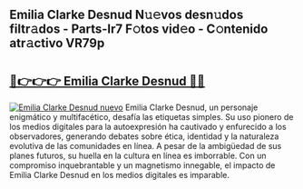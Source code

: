 ## Emilia Clarke Desnud N𝚞𝚎vos desn𝚞dos filtr𝚊dos - Parts-Ir7 F𝚘tos vid𝚎o - C𝚘ntenido atr𝚊ctivo VR79p

# <h2><a href="http://mb7s5l.tromn.icu/?c=Emilia+Clarke+Desnud">🔗👉👉👉 Emilia Clarke Desnud 🔗🔗</a></h2>

[![Emilia Clarke Desnud nuevo](https://i.imgur.com/pEAQMta.gif)](http://mb7s5l.tromn.icu/?c=Emilia+Clarke+Desnud)
Emilia Clarke Desnud, un personaje enigmático y multifacético, desafía las etiquetas simples. Su uso pionero de los medios digitales para la autoexpresión ha cautivado y enfurecido a los observadores, generando debates sobre ética, identidad y la naturaleza evolutiva de las comunidades en línea. A pesar de la ambigüedad de sus planes futuros, su huella en la cultura en línea es imborrable. Con un compromiso inquebrantable y un magnetismo innegable, el impacto de Emilia Clarke Desnud en los medios digitales es imparable.
